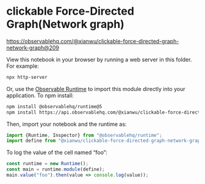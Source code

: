 # clickable Force-Directed Graph(Network graph)

https://observablehq.com/@xianwu/clickable-force-directed-graph-network-graph@209

View this notebook in your browser by running a web server in this folder. For
example:

~~~sh
npx http-server
~~~

Or, use the [Observable Runtime](https://github.com/observablehq/runtime) to
import this module directly into your application. To npm install:

~~~sh
npm install @observablehq/runtime@5
npm install https://api.observablehq.com/@xianwu/clickable-force-directed-graph-network-graph@209.tgz?v=3
~~~

Then, import your notebook and the runtime as:

~~~js
import {Runtime, Inspector} from "@observablehq/runtime";
import define from "@xianwu/clickable-force-directed-graph-network-graph";
~~~

To log the value of the cell named “foo”:

~~~js
const runtime = new Runtime();
const main = runtime.module(define);
main.value("foo").then(value => console.log(value));
~~~
